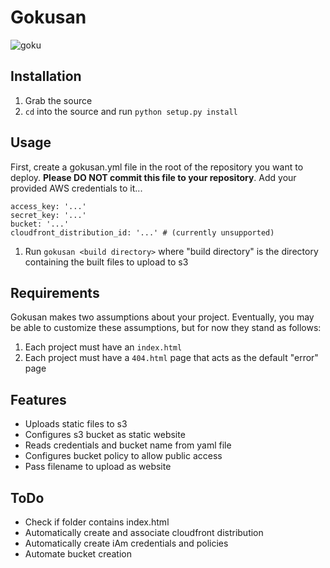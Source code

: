 # Gokusan

![goku](http://vignette3.wikia.nocookie.net/dragonballfanon/images/5/54/KidGoku.jpg)

## Installation

1. Grab the source
1. `cd` into the source and run `python setup.py install`

## Usage

First, create a gokusan.yml file in the root of the repository you want to deploy. **Please DO NOT commit this file to your repository**. Add your provided AWS credentials to it...

```
access_key: '...'
secret_key: '...'
bucket: '...'
cloudfront_distribution_id: '...' # (currently unsupported)
```

1. Run `gokusan <build directory>` where "build directory" is the directory containing the built files to upload to s3

## Requirements

Gokusan makes two assumptions about your project. Eventually, you may be able to customize these assumptions, but for now they stand as follows:

1. Each project must have an `index.html`
1. Each project must have a `404.html` page that acts as the default "error" page


## Features

- Uploads static files to s3
- Configures s3 bucket as static website
- Reads credentials and bucket name from yaml file
- Configures bucket policy to allow public access
- Pass filename to upload as website

## ToDo

- Check if folder contains index.html
- Automatically create and associate cloudfront distribution
- Automatically create iAm credentials and policies
- Automate bucket creation
